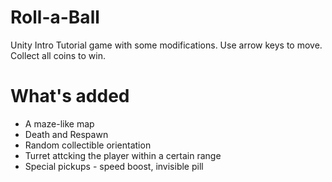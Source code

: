# Roll-a-Ball
Unity Intro Tutorial game with some modifications.
Use arrow keys to move. Collect all coins to win.

# What's added
- A maze-like map
- Death and Respawn
- Random collectible orientation
- Turret attcking the player within a certain range
- Special pickups - speed boost, invisible pill
